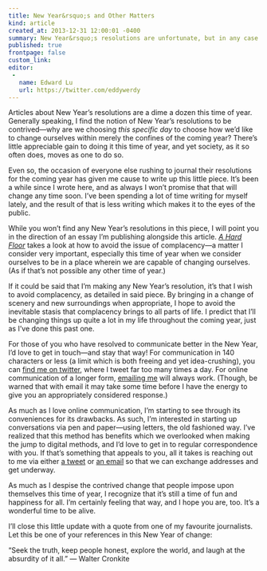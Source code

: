 ```yaml
---
title: New Year&rsquo;s and Other Matters
kind: article
created_at: 2013-12-31 12:00:01 -0400
summary: New Year&rsquo;s resolutions are unfortunate, but in any case here&rsquo;s my look at 2014.
published: true
frontpage: false
custom_link: 
editor:
 -
   name: Edward Lu
   url: https://twitter.com/eddywerdy
---
```


Articles about New Year&rsquo;s resolutions are a dime a dozen this time of year. Generally speaking, I find the notion of New Year&rsquo;s resolutions to be contrived&mdash;why are we choosing *this specific day* to choose how we&rsquo;d like to change ourselves within merely the confines of the coming year? There&rsquo;s little appreciable gain to doing it this time of year, and yet society, as it so often does, moves as one to do so.

Even so, the occasion of everyone else rushing to journal their resolutions for the coming year has given me cause to write up this little piece. It&rsquo;s been a while since I wrote here, and as always I won&rsquo;t promise that that will change any time soon. I&rsquo;ve been spending a lot of time writing for myself lately, and the result of that is less writing which makes it to the eyes of the public.

While you won&rsquo;t find any New Year&rsquo;s resolutions in this piece, I will point you in the direction of an essay I&rsquo;m publishing alongside this article. *[A Hard Floor](http://ecustom.ca/articles/a-hard-floor/)* takes a look at how to avoid the issue of complacency&mdash;a matter I consider very important, especially this time of year when we consider ourselves to be in a place wherein we are capable of changing ourselves. (As if that&rsquo;s not possible any other time of year.)

If it could be said that I&rsquo;m making any New Year&rsquo;s resolution, it&rsquo;s that I wish to avoid complacency, as detailed in said piece. By bringing in a change of scenery and new surroundings when appropriate, I hope to avoid the inevitable stasis that complacency brings to all parts of life. I predict that I&rsquo;ll be changing things up quite a lot in my life throughout the coming year, just as I&rsquo;ve done this past one.

For those of you who have resolved to communicate better in the New Year, I&rsquo;d love to get in touch&mdash;and stay that way! For communication in 140 characters or less (a limit which is both freeing and yet idea-crushing), you can [find me on twitter](https://twitter.com/lchski), where I tweet far too many times a day. For online communication of a longer form, [emailing me](mailto:lucas@ecustom.ca) will always work. (Though, be warned that with email it may take some time before I have the energy to give you an appropriately considered response.)

As much as I love online communication, I&rsquo;m starting to see through its conveniences for its drawbacks. As such, I&rsquo;m interested in starting up conversations via pen and paper&mdash;using letters, the old fashioned way. I&rsquo;ve realized that this method has benefits which we overlooked when making the jump to digital methods, and I&rsquo;d love to get in to regular correspondence with you. If that&rsquo;s something that appeals to you, all it takes is reaching out to me via either [a tweet](https://twitter.com/lchski) or [an email](mailto:lucas@ecustom.ca) so that we can exchange addresses and get underway.

As much as I despise the contrived change that people impose upon themselves this time of year, I recognize that it&rsquo;s still a time of fun and happiness for all. I&rsquo;m certainly feeling that way, and I hope you are, too. It&rsquo;s a wonderful time to be alive.

I&rsquo;ll close this little update with a quote from one of my favourite journalists. Let this be one of your references in this New Year of change:

&ldquo;Seek the truth, keep people honest, explore the world, and laugh at the absurdity of it all.&rdquo; &mdash; Walter Cronkite
